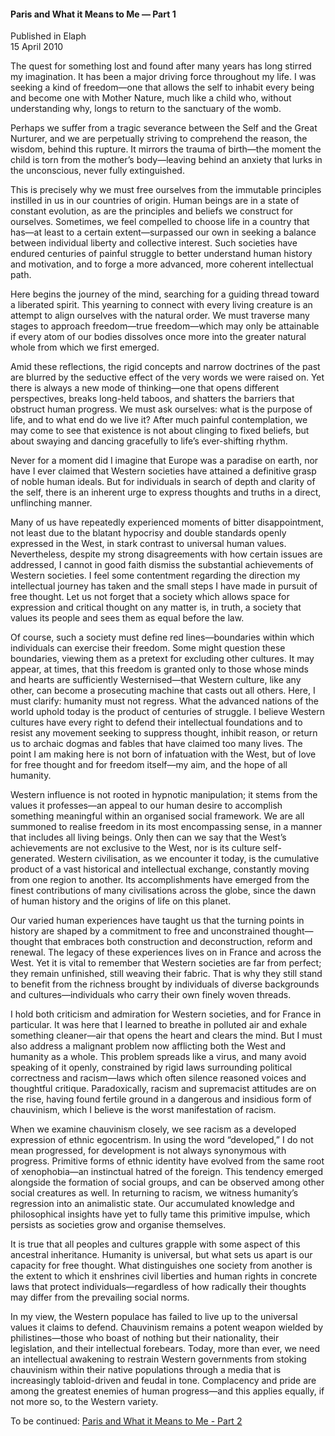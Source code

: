 <h4>Paris and What it Means to Me — Part 1</h4>


Published in Elaph
<br>
15 April 2010


The quest for something lost and found after many years has long stirred my imagination. It has been a major driving force throughout my life. I was seeking a kind of freedom—one that allows the self to inhabit every being and become one with Mother Nature, much like a child who, without understanding why, longs to return to the sanctuary of the womb.

Perhaps we suffer from a tragic severance between the Self and the Great Nurturer, and we are perpetually striving to comprehend the reason, the wisdom, behind this rupture. It mirrors the trauma of birth—the moment the child is torn from the mother’s body—leaving behind an anxiety that lurks in the unconscious, never fully extinguished.

This is precisely why we must free ourselves from the immutable principles instilled in us in our countries of origin. Human beings are in a state of constant evolution, as are the principles and beliefs we construct for ourselves. Sometimes, we feel compelled to choose life in a country that has—at least to a certain extent—surpassed our own in seeking a balance between individual liberty and collective interest. Such societies have endured centuries of painful struggle to better understand human history and motivation, and to forge a more advanced, more coherent intellectual path.

Here begins the journey of the mind, searching for a guiding thread toward a liberated spirit. This yearning to connect with every living creature is an attempt to align ourselves with the natural order. We must traverse many stages to approach freedom—true freedom—which may only be attainable if every atom of our bodies dissolves once more into the greater natural whole from which we first emerged.

Amid these reflections, the rigid concepts and narrow doctrines of the past are blurred by the seductive effect of the very words we were raised on. Yet there is always a new mode of thinking—one that opens different perspectives, breaks long-held taboos, and shatters the barriers that obstruct human progress. We must ask ourselves: what is the purpose of life, and to what end do we live it? After much painful contemplation, we may come to see that existence is not about clinging to fixed beliefs, but about swaying and dancing gracefully to life’s ever-shifting rhythm.

Never for a moment did I imagine that Europe was a paradise on earth, nor have I ever claimed that Western societies have attained a definitive grasp of noble human ideals. But for individuals in search of depth and clarity of the self, there is an inherent urge to express thoughts and truths in a direct, unflinching manner.

Many of us have repeatedly experienced moments of bitter disappointment, not least due to the blatant hypocrisy and double standards openly expressed in the West, in stark contrast to universal human values. Nevertheless, despite my strong disagreements with how certain issues are addressed, I cannot in good faith dismiss the substantial achievements of Western societies. I feel some contentment regarding the direction my intellectual journey has taken and the small steps I have made in pursuit of free thought. Let us not forget that a society which allows space for expression and critical thought on any matter is, in truth, a society that values its people and sees them as equal before the law.

Of course, such a society must define red lines—boundaries within which individuals can exercise their freedom. Some might question these boundaries, viewing them as a pretext for excluding other cultures. It may appear, at times, that this freedom is granted only to those whose minds and hearts are sufficiently Westernised—that Western culture, like any other, can become a prosecuting machine that casts out all others. Here, I must clarify: humanity must not regress. What the advanced nations of the world uphold today is the product of centuries of struggle. I believe Western cultures have every right to defend their intellectual foundations and to resist any movement seeking to suppress thought, inhibit reason, or return us to archaic dogmas and fables that have claimed too many lives. The point I am making here is not born of infatuation with the West, but of love for free thought and for freedom itself—my aim, and the hope of all humanity.

Western influence is not rooted in hypnotic manipulation; it stems from the values it professes—an appeal to our human desire to accomplish something meaningful within an organised social framework. We are all summoned to realise freedom in its most encompassing sense, in a manner that includes all living beings. Only then can we say that the West’s achievements are not exclusive to the West, nor is its culture self-generated. Western civilisation, as we encounter it today, is the cumulative product of a vast historical and intellectual exchange, constantly moving from one region to another. Its accomplishments have emerged from the finest contributions of many civilisations across the globe, since the dawn of human history and the origins of life on this planet.

Our varied human experiences have taught us that the turning points in history are shaped by a commitment to free and unconstrained thought—thought that embraces both construction and deconstruction, reform and renewal. The legacy of these experiences lives on in France and across the West. Yet it is vital to remember that Western societies are far from perfect; they remain unfinished, still weaving their fabric. That is why they still stand to benefit from the richness brought by individuals of diverse backgrounds and cultures—individuals who carry their own finely woven threads.

I hold both criticism and admiration for Western societies, and for France in particular. It was here that I learned to breathe in polluted air and exhale something cleaner—air that opens the heart and clears the mind. But I must also address a malignant problem now afflicting both the West and humanity as a whole. This problem spreads like a virus, and many avoid speaking of it openly, constrained by rigid laws surrounding political correctness and racism—laws which often silence reasoned voices and thoughtful critique. Paradoxically, racism and supremacist attitudes are on the rise, having found fertile ground in a dangerous and insidious form of chauvinism, which I believe is the worst manifestation of racism.

When we examine chauvinism closely, we see racism as a developed expression of ethnic egocentrism. In using the word “developed,” I do not mean progressed, for development is not always synonymous with progress. Primitive forms of ethnic identity have evolved from the same root of xenophobia—an instinctual hatred of the foreign. This tendency emerged alongside the formation of social groups, and can be observed among other social creatures as well. In returning to racism, we witness humanity’s regression into an animalistic state. Our accumulated knowledge and philosophical insights have yet to fully tame this primitive impulse, which persists as societies grow and organise themselves.

It is true that all peoples and cultures grapple with some aspect of this ancestral inheritance. Humanity is universal, but what sets us apart is our capacity for free thought. What distinguishes one society from another is the extent to which it enshrines civil liberties and human rights in concrete laws that protect individuals—regardless of how radically their thoughts may differ from the prevailing social norms.

In my view, the Western populace has failed to live up to the universal values it claims to defend. Chauvinism remains a potent weapon wielded by philistines—those who boast of nothing but their nationality, their legislation, and their intellectual forebears. Today, more than ever, we need an intellectual awakening to restrain Western governments from stoking chauvinism within their native populations through a media that is increasingly tabloid-driven and feudal in tone. Complacency and pride are among the greatest enemies of human progress—and this applies equally, if not more so, to the Western variety.

To be continued: [Paris and What it Means to Me - Part 2](article37.md)
